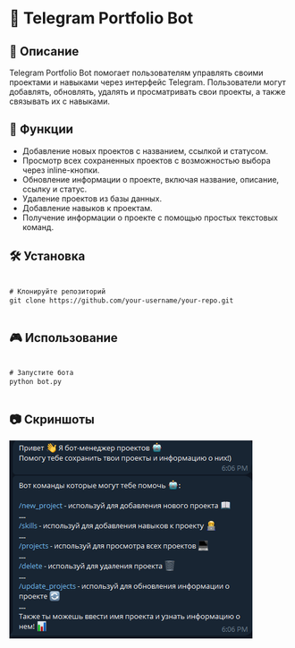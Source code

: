 <h1>🤖 Telegram Portfolio Bot</h1>
<h2>📖 Описание</h2>
    <p>Telegram Portfolio Bot помогает пользователям управлять своими проектами и навыками через интерфейс Telegram. 
    Пользователи могут добавлять, обновлять, удалять и просматривать свои проекты, а также связывать их с навыками.</p>

<h2>🚀 Функции</h2>
<ul>
        <li>Добавление новых проектов с названием, ссылкой и статусом.</li>
        <li>Просмотр всех сохраненных проектов с возможностью выбора через inline-кнопки.</li>
        <li>Обновление информации о проекте, включая название, описание, ссылку и статус.</li>
        <li>Удаление проектов из базы данных.</li>
        <li>Добавление навыков к проектам.</li>
        <li>Получение информации о проекте с помощью простых текстовых команд.</li>
    </ul>

<h2>🛠 Установка</h2>
    <pre><code>
# Клонируйте репозиторий
git clone https://github.com/your-username/your-repo.git
    </code></pre>

<h2>🎮 Использование</h2>
    <pre><code>
# Запустите бота
python bot.py
    </code></pre>

<h2>📷 Скриншоты</h2>
    <p><img src="Screenshot 2025-02-27 180730.png" alt="Screenshot"></p>
</body>
</html>
